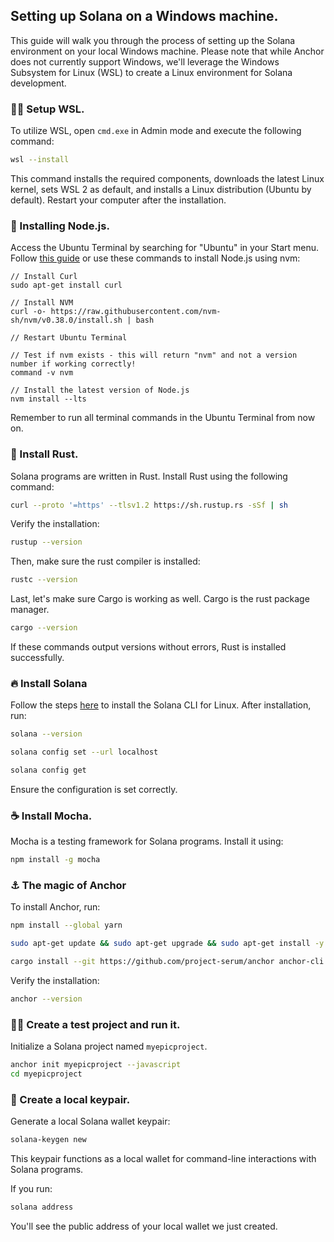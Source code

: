 ## Setting up Solana on a Windows machine.

This guide will walk you through the process of setting up the Solana environment on your local Windows machine. Please note that while Anchor does not currently support Windows, we'll leverage the Windows Subsystem for Linux (WSL) to create a Linux environment for Solana development.

### 👩‍💻 Setup WSL.

To utilize WSL, open `cmd.exe` in Admin mode and execute the following command:

```bash
wsl --install
```

This command installs the required components, downloads the latest Linux kernel, sets WSL 2 as default, and installs a Linux distribution (Ubuntu by default). Restart your computer after the installation.

### 📀 Installing Node.js.
Access the Ubuntu Terminal by searching for "Ubuntu" in your Start menu. Follow [this guide](https://learn.microsoft.com/en-us/windows/dev-environment/javascript/nodejs-on-wsl) or use these commands to install Node.js using nvm:

```
// Install Curl
sudo apt-get install curl

// Install NVM
curl -o- https://raw.githubusercontent.com/nvm-sh/nvm/v0.38.0/install.sh | bash

// Restart Ubuntu Terminal

// Test if nvm exists - this will return "nvm" and not a version number if working correctly!
command -v nvm

// Install the latest version of Node.js
nvm install --lts
```

Remember to run all terminal commands in the Ubuntu Terminal from now on.

### 🦀 Install Rust.

Solana programs are written in Rust. Install Rust using the following command:

```bash
curl --proto '=https' --tlsv1.2 https://sh.rustup.rs -sSf | sh
```

Verify the installation:

```bash
rustup --version
```

Then, make sure the rust compiler is installed:

```bash
rustc --version
```

Last, let's make sure Cargo is working as well. Cargo is the rust package manager.

```bash
cargo --version
```

If these commands output versions without errors, Rust is installed successfully.

### 🔥 Install Solana

Follow the steps [here](https://docs.solana.com/cli/install-solana-cli-tools#use-solanas-install-tool) to install the Solana CLI for Linux. After installation, run:


```bash
solana --version
```

```bash
solana config set --url localhost
```

```bash
solana config get
```

Ensure the configuration is set correctly.

### ☕️ Install Mocha.

Mocha is a testing framework for Solana programs. Install it using:

```bash
npm install -g mocha
```

### ⚓️ The magic of Anchor

To install Anchor, run:

```bash
npm install --global yarn
```

```bash
sudo apt-get update && sudo apt-get upgrade && sudo apt-get install -y pkg-config build-essential libudev-dev libssl-dev
```

```bash
cargo install --git https://github.com/project-serum/anchor anchor-cli --locked
```

Verify the installation:

```bash
anchor --version
```

### 🏃‍♂️ Create a test project and run it.

Initialize a Solana project named `myepicproject`.

```bash
anchor init myepicproject --javascript
cd myepicproject
```

### 🔑 Create a local keypair.

Generate a local Solana wallet keypair:

```bash
solana-keygen new
```

This keypair functions as a local wallet for command-line interactions with Solana programs. 

If you run:

```bash
solana address
```

 You'll see the public address of your local wallet we just created.

